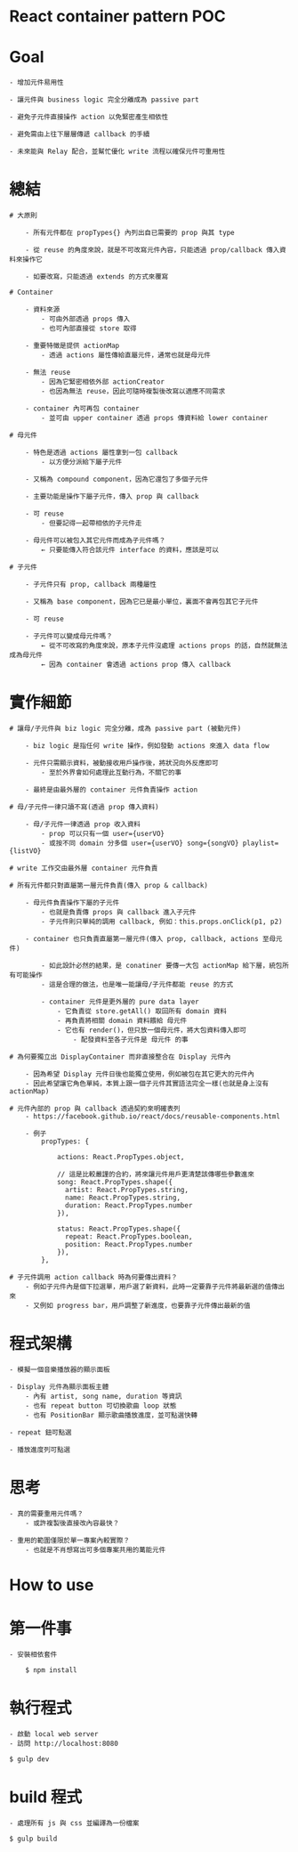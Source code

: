 
React container pattern POC
===========================

# Goal
	
	- 增加元件易用性

	- 讓元件與 business logic 完全分離成為 passive part

	- 避免子元件直接操作 action 以免緊密產生相依性

	- 避免需由上往下層層傳遞 callback 的手續

	- 未來能與 Relay 配合，並幫忙優化 write 流程以確保元件可重用性


# 總結

	# 大原則
		
		- 所有元件都在 propTypes{} 內列出自已需要的 prop 與其 type
		
		- 從 reuse 的角度來說，就是不可改寫元件內容，只能透過 prop/callback 傳入資料來操作它

		- 如要改寫，只能透過 extends 的方式來覆寫

	# Container

		- 資料來源
			- 可由外部透過 props 傳入
			- 也可內部直接從 store 取得

		- 重要特徵是提供 actionMap	
			- 透過 actions 屬性傳給直屬元件，通常也就是母元件

		- 無法 reuse
			- 因為它緊密相依外部 actionCreator 
			- 也因為無法 reuse，因此可隨時複製後改寫以適應不同需求

		- container 內可再包 container
			- 並可由 upper container 透過 props 傳資料給 lower container

	# 母元件

		- 特色是透過 actions 屬性拿到一包 callback
			- 以方便分派給下屬子元件

		- 又稱為 compound component，因為它還包了多個子元件

		- 主要功能是操作下屬子元件，傳入 prop 與 callback

		- 可 reuse
			- 但要記得一起帶相依的子元件走

		- 母元件可以被包入其它元件而成為子元件嗎？	
			← 只要能傳入符合該元件 interface 的資料，應該是可以

	# 子元件
		
		- 子元件只有 prop, callback 兩種屬性

		- 又稱為 base component，因為它已是最小單位，裏面不會再包其它子元件

		- 可 reuse

		- 子元件可以變成母元件嗎？
			← 從不可改寫的角度來說，原本子元件沒處理 actions props 的話，自然就無法成為母元件
			← 因為 container 會透過 actions prop 傳入 callback



# 實作細節

	# 讓母/子元件與 biz logic 完全分離，成為 passive part (被動元件)
		
		- biz logic 是指任何 write 操作，例如發動 actions 來進入 data flow
		
		- 元件只需顯示資料，被動接收用戶操作後，將狀況向外反應即可
			- 至於外界會如何處理此互動行為，不關它的事
		
		- 最終是由最外層的 container 元件負責操作 action 

	# 母/子元件一律只讀不寫(透過 prop 傳入資料)
	
		- 母/子元件一律透過 prop 收入資料
			- prop 可以只有一個 user={userVO}
			- 或按不同 domain 分多個 user={userVO} song={songVO} playlist={listVO}
	
	# write 工作交由最外層 container 元件負責

	# 所有元件都只對直屬第一層元件負責(傳入 prop & callback)
	
		- 母元件負責操作下屬的子元件
			- 也就是負責傳 props 與 callback 進入子元件
			- 子元件則只單純的調用 callback, 例如：this.props.onClick(p1, p2)	

		- container 也只負責直屬第一層元件(傳入 prop, callback, actions 至母元件)
		
			- 如此設計必然的結果，是 conatiner 要傳一大包 actionMap 給下層，統包所有可能操作
			- 這是合理的做法，也是唯一能讓母/子元件都能 reuse 的方式

			- container 元件是更外層的 pure data layer
				- 它負責從 store.getAll() 取回所有 domain 資料
				- 再負責將相關 domain 資料餵給 母元件
				- 它也有 render()，但只放一個母元件，將大包資料傳入即可
					- 配發資料至各子元件是 母元件 的事

	# 為何要獨立出 DisplayContainer 而非直接整合在 Display 元件內
		
		- 因為希望 Display 元件日後也能獨立使用，例如被包在其它更大的元件內
		- 因此希望讓它角色單純，本質上跟一個子元件其實語法完全一樣(也就是身上沒有 actionMap)

	# 元件內部的 prop 與 callback 透過契約來明確表列
		- https://facebook.github.io/react/docs/reusable-components.html

		- 例子
			propTypes: {

				actions: React.PropTypes.object,

				// 這是比較嚴謹的合約，將來讓元件用戶更清楚該傳哪些參數進來
				song: React.PropTypes.shape({
			      artist: React.PropTypes.string,
			      name: React.PropTypes.string,
			      duration: React.PropTypes.number
			    }),

				status: React.PropTypes.shape({
			      repeat: React.PropTypes.boolean,
			      position: React.PropTypes.number
			    }),
			},

	# 子元件調用 action callback 時為何要傳出資料？
		- 例如子元件內是個下拉選單，用戶選了新資料，此時一定要靠子元件將最新選的值傳出來
		- 又例如 progress bar，用戶調整了新進度，也要靠子元件傳出最新的值


# 程式架構

	- 模擬一個音樂播放器的顯示面板

	- Display 元件為顯示面板主體
		- 內有 artist, song name, duration 等資訊
		- 也有 repeat button 可切換歌曲 loop 狀態
		- 也有 PositionBar 顯示歌曲播放進度，並可點選快轉
	
	- repeat 鈕可點選

	- 播放進度列可點選


						
# 思考
	- 真的需要重用元件嗎？
		- 或許複製後直接改內容最快？

	- 重用的範圍僅限於單一專案內較實際？
		- 也就是不肖想寫出可多個專案共用的萬能元件


How to use
==========

# 第一件事
	
	- 安裝相依套件

		$ npm install

# 執行程式
	
	- 啟動 local web server 
	- 訪問 http://localhost:8080

	$ gulp dev

# build 程式

	- 處理所有 js 與 css 並編譯為一份檔案

	$ gulp build

